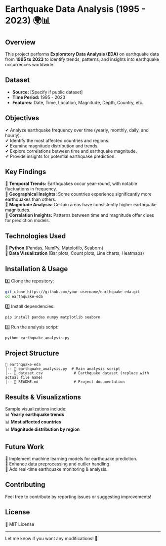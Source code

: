 # **Earthquake Data Analysis (1995 - 2023) 🌍📊**  

## **Overview**  
This project performs **Exploratory Data Analysis (EDA)** on earthquake data from **1995 to 2023** to identify trends, patterns, and insights into earthquake occurrences worldwide.  

## **Dataset**  
- **Source:** [Specify if public dataset]  
- **Time Period:** 1995 - 2023  
- **Features:** Date, Time, Location, Magnitude, Depth, Country, etc.  

## **Objectives**  
✔ Analyze earthquake frequency over time (yearly, monthly, daily, and hourly).  
✔ Identify the most affected countries and regions.  
✔ Examine magnitude distribution and trends.  
✔ Explore correlations between time and earthquake magnitude.  
✔ Provide insights for potential earthquake prediction.  

## **Key Findings**  
📌 **Temporal Trends:** Earthquakes occur year-round, with notable fluctuations in frequency.  
📌 **Geographical Insights:** Some countries experience significantly more earthquakes than others.  
📌 **Magnitude Analysis:** Certain areas have consistently higher earthquake magnitudes.  
📌 **Correlation Insights:** Patterns between time and magnitude offer clues for prediction models.  

## **Technologies Used**  
🔹 **Python** (Pandas, NumPy, Matplotlib, Seaborn)  
🔹 **Data Visualization** (Bar plots, Count plots, Line charts, Heatmaps)  

## **Installation & Usage**  
1️⃣ Clone the repository:  
   ```bash
   git clone https://github.com/your-username/earthquake-eda.git
   cd earthquake-eda
   ```  
2️⃣ Install dependencies:  
   ```bash
   pip install pandas numpy matplotlib seaborn
   ```  
3️⃣ Run the analysis script:  
   ```bash
   python earthquake_analysis.py
   ```  

## **Project Structure**  
```
📂 earthquake-eda  
│-- 📄 earthquake_analysis.py  # Main analysis script  
│-- 📄 dataset.csv              # Earthquake dataset (replace with actual file name)  
│-- 📄 README.md                # Project documentation  
```  

## **Results & Visualizations**  
Sample visualizations include:  
📊 **Yearly earthquake trends**  
📊 **Most affected countries**  
📊 **Magnitude distribution by region**  

## **Future Work**  
🚀 Implement machine learning models for earthquake prediction.  
🚀 Enhance data preprocessing and outlier handling.  
🚀 Add real-time earthquake monitoring & analysis.  

## **Contributing**  
Feel free to contribute by reporting issues or suggesting improvements!  

## **License**  
📜 MIT License  

---  
Let me know if you want any modifications! 🚀
